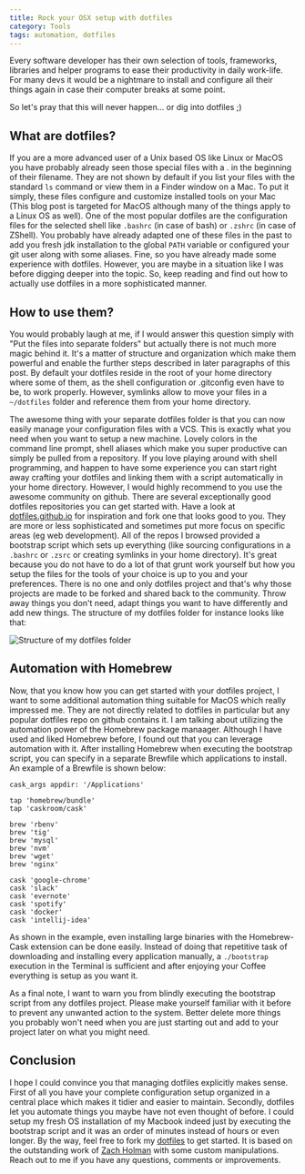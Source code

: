 ```yaml
---
title: Rock your OSX setup with dotfiles
category: Tools
tags: automation, dotfiles
---
```


Every software developer has their own selection of tools, frameworks, libraries and helper programs 
to ease their productivity in daily work-life. For many devs it would be a nightmare to install and configure all their 
things again in case their computer breaks at some point. 

<!--more-->

So let's pray that this will never happen... or dig into dotfiles ;)

## What are dotfiles?
If you are a more advanced user of a Unix based OS like Linux or MacOS you have probably already seen those special files
with a . in the beginning of their filename. They are not shown by default if you list your files with the standard `ls`
command or view them in a Finder window on a Mac. To put it simply, these files configure and customize installed tools
on your Mac (This blog post is targeted for MacOS although many of the things apply to a Linux OS as well). One of the 
most popular dotfiles are the configuration files for the selected shell like `.bashrc` (in case of bash) or `.zshrc` (in case of ZShell).
You probably have already adapted one of these files in the past to add you fresh jdk installation to the global `PATH` variable
or configured your git user along with some aliases. Fine, so you have already made some experience with dotfiles.
However, you are maybe in a situation like I was before digging deeper into the topic. So, keep reading and find out how 
to actually use dotfiles in a more sophisticated manner.

## How to use them?
You would probably laugh at me, if I would answer this question simply with "Put the files into separate folders" but actually
there is not much more magic behind it. It's a matter of structure and organization which make them powerful and enable
the further steps described in later paragraphs of this post. By default your dotfiles reside in the root of your home directory where some of them,
as the shell configuration or .gitconfig even have to be, to work properly. However, symlinks allow to move your files
in a `~/dotfiles` folder and reference them from your home directory.

The awesome thing with your separate dotfiles folder is that you can now easily manage your configuration files with
a VCS. This is exactly what you need when you want to setup a new machine. Lovely colors in the command line prompt, shell 
aliases which make you super productive can simply be pulled from a repository. If you love playing around with shell programming,
and happen to have some experience you can start right away crafting your dotfiles and linking them with a script automatically in your home
directory. However, I would highly recommend to you use the awesome community on github. There are several exceptionally
good dotfiles repositories you can get started with. Have a look at <a href="http://dotfiles.github.io/" target="_blank">dotfiles.github.io</a> for 
inspiration and fork one that looks good to you. They are more or less sophisticated and sometimes put more focus on specific
areas (eg web development). All of the repos I browsed provided a bootstrap script which sets up everything (like sourcing 
configurations in a `.bashrc` or `.zsrc` or creating symlinks in your home directory). It's great
because you do not have to do a lot of that grunt work yourself but how you setup the files for the tools of your choice is
up to you and your preferences. There is no one and only dotfiles project and that's why those projects are made to be forked and
shared back to the community. Throw away things you don't need, adapt things you want to have differently
and add new things. The structure of my dotfiles folder for instance looks like that:

![Structure of my dotfiles folder]({{site.baseurl}}/assets/img/2018-04-13/my_dotfiles.png)

## Automation with Homebrew
Now, that you know how you can get started with your dotfiles project, I want to some additional automation thing suitable
for MacOS which really impressed me. They are not directly related to dotfiles in particular but any popular dotfiles repo
on github contains it. I am talking about utilizing the automation power of the Homebrew package manaager. Although I have
used and liked Homebrew before, I found out that you can leverage automation with it. After installing Homebrew when executing
the bootstrap script, you can specify in a separate Brewfile which applications to install. An example of a Brewfile is shown below:

```
cask_args appdir: '/Applications'

tap 'homebrew/bundle'
tap 'caskroom/cask'

brew 'rbenv'
brew 'tig'
brew 'mysql'
brew 'nvm'
brew 'wget'
brew 'nginx'

cask 'google-chrome'
cask 'slack'
cask 'evernote'
cask 'spotify'
cask 'docker'
cask 'intellij-idea'

```
As shown in the example, even installing large binaries with the Homebrew-Cask extension can be done easily. 
Instead of doing that repetitive task of downloading and installing every application manually, a `./bootstrap`
execution in the Terminal is sufficient and after enjoying your Coffee everything is setup as you want it.

As a final note, I want to warn you from blindly executing the bootstrap script from any dotfiles project. Please make yourself
familiar with it before to prevent any unwanted action to the system. Better delete more things you probably won't need
when you are just starting out and add to your project later on what you might need.
 
## Conclusion
I hope I could convince you that managing dotfiles explicitly makes sense. First of all you have your complete configuration
setup organized in a central place which makes it tidier and easier to maintain. Secondly, dotfiles let you automate things
you maybe have not even thought of before. I could setup my fresh OS installation of my Macbook indeed just by executing
the bootstrap script and it was an order of minutes instead of hours or even longer. By the way, feel free to fork
my <a href="https://github.com/jratzenboeck/dotfiles" target="_blank">dotfiles</a> to get started. It is based on the outstanding
work of <a href="https://zachholman.com/2010/08/dotfiles-are-meant-to-be-forked/" target="_blank">Zach Holman</a> with some
custom manipulations. Reach out to me if you have any questions, comments or improvements.   


  



 
 
